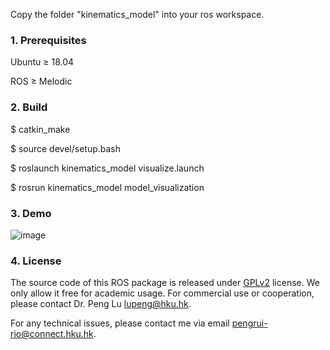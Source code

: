 Copy the folder "kinematics_model" into your ros workspace.

### 1. Prerequisites

Ubuntu $\geq$ 18.04 

ROS $\geq$ Melodic

### 2. Build
$ catkin_make

$ source devel/setup.bash

$ roslaunch kinematics_model visualize.launch

$ rosrun kinematics_model model_visualization


### 3. Demo

![image](https://github.com/arclab-hku/AET/blob/master/code_availability/demo.gif)


### 4. License
The source code of this ROS package is released under [GPLv2](https://www.gnu.org/licenses/) license. We only allow it free for academic usage. 
For commercial use or cooperation, please contact Dr. Peng Lu lupeng@hku.hk.

For any technical issues, please contact me via email pengrui-rio@connect.hku.hk.

